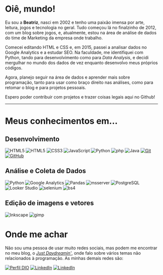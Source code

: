 # Oiê, mundo!

Eu sou a **Beatriz**, nasci em 2002 e tenho uma paixão imensa por arte, leitura, jogos e tecnologia no geral. Tudo começou lá no finalzinho de 2012, com um blog sobre jogos, e, atualmente, estou na área de análise de dados do time de Marketing da empresa onde trabalho.

Comecei editando HTML e CSS e, em 2015, passei a analisar dados no Google Analytics e a estudar SEO. Na faculdade, me identifiquei com Python, tando para desenvolvimento como para *Data Analysis*, e decidi mergulhar no mundo dos dados de vez enquanto desenvolvo meus próprios códigos.

Agora, planejo seguir na área de dados e aprender mais sobre programação, tanto para usar como braço direito nas análises, como para retomar o blog e para projetos pessoais.

Espero poder contribuir com projetos e trazer coisas legais aqui no Github!

---

# Meus conhecimentos em...

## Desenvolvimento

![HTML5](https://img.shields.io/badge/HTML-000?style=for-the-badge&logo=html5&logoColor=30A3DC)
![HTML5](https://img.shields.io/badge/HTML-000?style=for-the-badge&logo=catppuccin&logoColor=30A3DC)
![CSS3](https://img.shields.io/badge/CSS3-000?style=for-the-badge&logo=css3&logoColor=E94D5F)
![JavaScript](https://img.shields.io/badge/JavaScript-000?style=for-the-badge&logo=javascript&logoColor=30A3DC)
![Python](https://img.shields.io/badge/Python-000?style=for-the-badge&logo=python)
![php](https://img.shields.io/badge/PHP-000?style=for-the-badge&logo=php)
![Java](https://img.shields.io/badge/Java-000?style=for-the-badge&logo=java)
[![Git](https://img.shields.io/badge/Git-000?style=for-the-badge&logo=git&logoColor=E94D5F)](https://git-scm.com/doc) 
[![GitHub](https://img.shields.io/badge/GitHub-000?style=for-the-badge&logo=github&logoColor=30A3DC)](https://docs.github.com/)

## Análise e Coleta de Dados
![Python](https://img.shields.io/badge/Python-000?style=for-the-badge&logo=python)
![Google Analytics](https://img.shields.io/badge/Google%20Analytics-000?style=for-the-badge&logo=googleanalytics)
![Pandas](https://img.shields.io/badge/Pandas-000?style=for-the-badge&logo=pandas)
![msserver](https://img.shields.io/badge/MS%20SQL%20Server-000?style=for-the-badge)
![PostgreSQL](https://img.shields.io/badge/PostgreSQL-000?style=for-the-badge&logo=postgresql)
![Looker Studio](https://img.shields.io/badge/Looker%20Studio-000?style=for-the-badge&logo=looker)
![selenium](https://img.shields.io/badge/Selenium-000?style=for-the-badge&logo=selenium)
![bs4](https://img.shields.io/badge/Beautiful%20Soup-000?style=for-the-badge)

## Edição de imagens e vetores
![Inkscape](https://img.shields.io/badge/Inkscape-000?style=for-the-badge&logo=inkscape)
![gimp](https://img.shields.io/badge/GIMP-000?style=for-the-badge&logo=gimp)


# Onde me achar

Não sou uma pessoa de usar muito redes sociais, mas podem me encontrar no meu blog, o [*Just Daydreamin'*](https://just-daydreamin.blogspot.com/?utm_medium=social&utm_source=github_mpf), onde falo sobre vários temas não relacionados à programação. As minhas demais redes são:

[![Perfil DIO](https://img.shields.io/badge/-Meu%20Perfil%20na%20DIO-30A3DC?style=for-the-badge)](https://www.dio.me/users/beapnhr102)
[![LinkedIn](https://img.shields.io/badge/-LinkedIn-000?style=for-the-badge&logo=linkedin&logoColor=30A3DC)](https://www.linkedin.com/in/beatriz-pinheiro-828677233)
[![LinkedIn](https://img.shields.io/badge/-Instagram-000?style=for-the-badge&logo=instagram)](https://www.instagram.com/beazdreams/)
